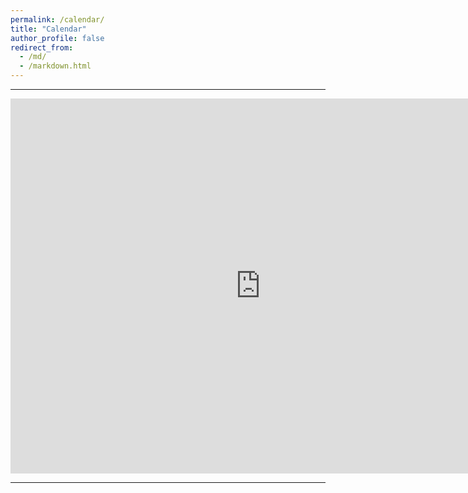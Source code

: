 ```yaml
---
permalink: /calendar/
title: "Calendar"
author_profile: false
redirect_from: 
  - /md/
  - /markdown.html
---
```


- - -

<iframe src="https://calendar.google.com/calendar/embed?src=zijuncui02%40gmail.com&ctz=America%2FLos_Angeles&mode=WEEK&dates=20250115T160000Z/20250116T010000Z&startTime=08:00" style="border: 0" width="800" height="600" frameborder="0" scrolling="no"></iframe>

- - -   
